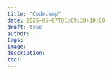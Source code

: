 ```yaml
---
title: "Codecamp"
date: 2025-05-07T01:09:38+10:00
draft: true
author:
tags:
image:
description:
toc:
--- 
```


<!-- --- hugo theme archetype:
title: "Codecamp"
date: 2025-05-07T01:09:38+10:00
draft: true
author:
tags:
image:
description:
toc:
--- -->
